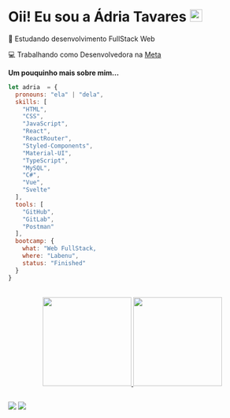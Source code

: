 <h1>Oii! Eu sou a Ádria Tavares <img src="https://media.giphy.com/media/hvRJCLFzcasrR4ia7z/giphy.gif" width="25px"></h1>

🚧 Estudando desenvolvimento FullStack Web

💻 Trabalhando como Desenvolvedora na <a href="https://www.meta.com.br/" target="_blank">Meta<a>

**Um pouquinho mais sobre mim...**

```javascript
let adria  = {
  pronouns: "ela" | "dela",
  skills: [
    "HTML",
    "CSS",
    "JavaScript",
    "React",
    "ReactRouter",
    "Styled-Components",
    "Material-UI",
    "TypeScript",
    "MySQL",
    "C#",
    "Vue",
    "Svelte"
  ],
  tools: [
    "GitHub", 
    "GitLab", 
    "Postman"
  ],
  bootcamp: {
    what: "Web FullStack,
    where: "Labenu",
    status: "Finished"
  }
}
```
</br>
<div align="center">
<a href="https://github.com/adriatls">
  <img height="180em" src="https://github-readme-stats.vercel.app/api?username=adriatls&show_icons=true&theme=nightowl&include_all_commits=true&count_private=true"/>
  <img height="180em" src="https://github-readme-stats.vercel.app/api/top-langs/?username=adriatls&layout=compact&langs_count=7&theme=nightowl"/>
</div>

  
##  
  <a href = "mailto:adria.tavares28@gmail.com"><img src="https://img.shields.io/badge/-Gmail-%23333?style=for-the-badge&logo=gmail&logoColor=white" target="_blank"></a>
  <a href="https://www.linkedin.com/in/adria-tavares/" target="_blank"><img src="https://img.shields.io/badge/-LinkedIn-%230077B5?style=for-the-badge&logo=linkedin&logoColor=white" target="_blank"></a> 
</div>

